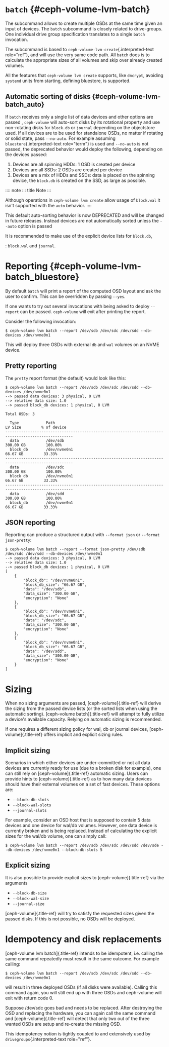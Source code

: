# `batch` {#ceph-volume-lvm-batch}

The subcommand allows to create multiple OSDs at the same time given an
input of devices. The `batch` subcommand is closely related to
drive-groups. One individual drive group specification translates to a
single `batch` invocation.

The subcommand is based to `ceph-volume-lvm-create`{.interpreted-text
role="ref"}, and will use the very same code path. All `batch` does is
to calculate the appropriate sizes of all volumes and skip over already
created volumes.

All the features that `ceph-volume lvm create` supports, like `dmcrypt`,
avoiding `systemd` units from starting, defining bluestore, is
supported.

## Automatic sorting of disks {#ceph-volume-lvm-batch_auto}

If `batch` receives only a single list of data devices and other options
are passed , `ceph-volume` will auto-sort disks by its rotational
property and use non-rotating disks for `block.db` or `journal`
depending on the objectstore used. If all devices are to be used for
standalone OSDs, no matter if rotating or solid state, pass `--no-auto`.
For example assuming `bluestore`{.interpreted-text role="term"} is used
and `--no-auto` is not passed, the deprecated behavior would deploy the
following, depending on the devices passed:

1.  Devices are all spinning HDDs: 1 OSD is created per device
2.  Devices are all SSDs: 2 OSDs are created per device
3.  Devices are a mix of HDDs and SSDs: data is placed on the spinning
    device, the `block.db` is created on the SSD, as large as possible.

:::: note
::: title
Note
:::

Although operations in `ceph-volume lvm create` allow usage of
`block.wal` it isn\'t supported with the `auto` behavior.
::::

This default auto-sorting behavior is now DEPRECATED and will be changed
in future releases. Instead devices are not automatically sorted unless
the `--auto` option is passed

It is recommended to make use of the explicit device lists for `block.db`,

:   `block.wal` and `journal`.

# Reporting {#ceph-volume-lvm-batch_bluestore}

By default `batch` will print a report of the computed OSD layout and
ask the user to confirm. This can be overridden by passing `--yes`.

If one wants to try out several invocations with being asked to deploy
`--report` can be passed. `ceph-volume` will exit after printing the
report.

Consider the following invocation:

    $ ceph-volume lvm batch --report /dev/sdb /dev/sdc /dev/sdd --db-devices /dev/nvme0n1

This will deploy three OSDs with external `db` and `wal` volumes on an
NVME device.

## Pretty reporting

The `pretty` report format (the default) would look like this:

    $ ceph-volume lvm batch --report /dev/sdb /dev/sdc /dev/sdd --db-devices /dev/nvme0n1
    --> passed data devices: 3 physical, 0 LVM
    --> relative data size: 1.0
    --> passed block_db devices: 1 physical, 0 LVM

    Total OSDs: 3

      Type            Path                                                    LV Size         % of device
    ----------------------------------------------------------------------------------------------------
      data            /dev/sdb                                              300.00 GB         100.00%
      block_db        /dev/nvme0n1                                           66.67 GB         33.33%
    ----------------------------------------------------------------------------------------------------
      data            /dev/sdc                                              300.00 GB         100.00%
      block_db        /dev/nvme0n1                                           66.67 GB         33.33%
    ----------------------------------------------------------------------------------------------------
      data            /dev/sdd                                              300.00 GB         100.00%
      block_db        /dev/nvme0n1                                           66.67 GB         33.33%

## JSON reporting

Reporting can produce a structured output with `--format json` or
`--format json-pretty`:

    $ ceph-volume lvm batch --report --format json-pretty /dev/sdb /dev/sdc /dev/sdd --db-devices /dev/nvme0n1
    --> passed data devices: 3 physical, 0 LVM
    --> relative data size: 1.0
    --> passed block_db devices: 1 physical, 0 LVM
    [
        {
            "block_db": "/dev/nvme0n1",
            "block_db_size": "66.67 GB",
            "data": "/dev/sdb",
            "data_size": "300.00 GB",
            "encryption": "None"
        },
        {
            "block_db": "/dev/nvme0n1",
            "block_db_size": "66.67 GB",
            "data": "/dev/sdc",
            "data_size": "300.00 GB",
            "encryption": "None"
        },
        {
            "block_db": "/dev/nvme0n1",
            "block_db_size": "66.67 GB",
            "data": "/dev/sdd",
            "data_size": "300.00 GB",
            "encryption": "None"
        }
    ]

# Sizing

When no sizing arguments are passed, [ceph-volume]{.title-ref} will
derive the sizing from the passed device lists (or the sorted lists when
using the automatic sorting). [ceph-volume batch]{.title-ref} will
attempt to fully utilize a device\'s available capacity. Relying on
automatic sizing is recommended.

If one requires a different sizing policy for wal, db or journal
devices, [ceph-volume]{.title-ref} offers implicit and explicit sizing
rules.

## Implicit sizing

Scenarios in which either devices are under-committed or not all data
devices are currently ready for use (due to a broken disk for example),
one can still rely on [ceph-volume]{.title-ref} automatic sizing. Users
can provide hints to [ceph-volume]{.title-ref} as to how many data
devices should have their external volumes on a set of fast devices.
These options are:

-   `--block-db-slots`
-   `--block-wal-slots`
-   `--journal-slots`

For example, consider an OSD host that is supposed to contain 5 data
devices and one device for wal/db volumes. However, one data device is
currently broken and is being replaced. Instead of calculating the
explicit sizes for the wal/db volume, one can simply call:

    $ ceph-volume lvm batch --report /dev/sdb /dev/sdc /dev/sdd /dev/sde --db-devices /dev/nvme0n1 --block-db-slots 5

## Explicit sizing

It is also possible to provide explicit sizes to
[ceph-volume]{.title-ref} via the arguments

-   `--block-db-size`
-   `--block-wal-size`
-   `--journal-size`

[ceph-volume]{.title-ref} will try to satisfy the requested sizes given
the passed disks. If this is not possible, no OSDs will be deployed.

# Idempotency and disk replacements

[ceph-volume lvm batch]{.title-ref} intends to be idempotent, i.e.
calling the same command repeatedly must result in the same outcome. For
example calling:

    $ ceph-volume lvm batch --report /dev/sdb /dev/sdc /dev/sdd --db-devices /dev/nvme0n1

will result in three deployed OSDs (if all disks were available).
Calling this command again, you will still end up with three OSDs and
ceph-volume will exit with return code 0.

Suppose /dev/sdc goes bad and needs to be replaced. After destroying the
OSD and replacing the hardware, you can again call the same command and
[ceph-volume]{.title-ref} will detect that only two out of the three
wanted OSDs are setup and re-create the missing OSD.

This idempotency notion is tightly coupled to and extensively used by
`drivegroups`{.interpreted-text role="ref"}.
